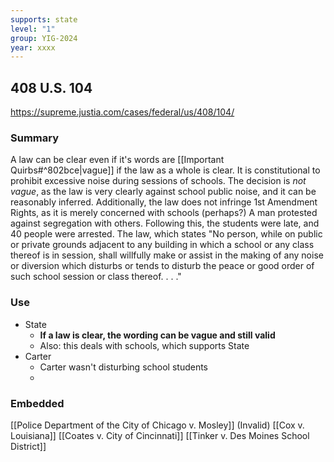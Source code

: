 ```yaml
---
supports: state
level: "1"
group: YIG-2024
year: xxxx
---
```

## 408 U.S. 104

https://supreme.justia.com/cases/federal/us/408/104/

### Summary

A law can be clear even if it's words are [[Important Quirbs#^802bce|vague]] if the law as a whole is clear.
It is constitutional to prohibit excessive noise during sessions of schools. The decision is *not vague*, as the law is very clearly against school public noise, and it can be reasonably inferred.
Additionally, the law does not infringe 1st Amendment Rights, as it is merely concerned with schools (perhaps?)
A man protested against segregation with others. Following this, the students were late, and 40 people were arrested.
The law, which states 
	"No person, while on public or private grounds adjacent to any building in which a school or any class thereof is in session, shall willfully make or assist in the making of any noise or diversion which disturbs or tends to disturb the peace or good order of such school session or class thereof. . . ."

### Use

* State
	* **If a law is clear, the wording can be vague and still valid**
	* Also: this deals with schools, which supports State
* Carter 
	* Carter wasn't disturbing school students
	* 

### Embedded

[[Police Department of the City of Chicago v. Mosley]] (Invalid)
[[Cox v. Louisiana]]
[[Coates v. City of Cincinnati]]
[[Tinker v. Des Moines School District]]
